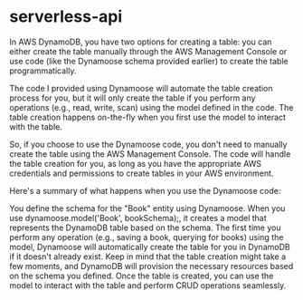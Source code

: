 # serverless-api

In AWS DynamoDB, you have two options for creating a table: you can either create the table manually through the AWS Management Console or use code (like the Dynamoose schema provided earlier) to create the table programmatically.

The code I provided using Dynamoose will automate the table creation process for you, but it will only create the table if you perform any operations (e.g., read, write, scan) using the model defined in the code. The table creation happens on-the-fly when you first use the model to interact with the table.

So, if you choose to use the Dynamoose code, you don't need to manually create the table using the AWS Management Console. The code will handle the table creation for you, as long as you have the appropriate AWS credentials and permissions to create tables in your AWS environment.

Here's a summary of what happens when you use the Dynamoose code:

You define the schema for the "Book" entity using Dynamoose.
When you use dynamoose.model('Book', bookSchema);, it creates a model that represents the DynamoDB table based on the schema.
The first time you perform any operation (e.g., saving a book, querying for books) using the model, Dynamoose will automatically create the table for you in DynamoDB if it doesn't already exist.
Keep in mind that the table creation might take a few moments, and DynamoDB will provision the necessary resources based on the schema you defined. Once the table is created, you can use the model to interact with the table and perform CRUD operations seamlessly.
